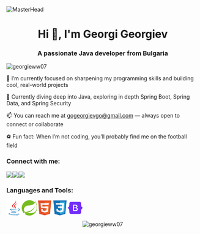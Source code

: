 ![MasterHead](https://user-images.githubusercontent.com/86270481/214122618-1bf43327-cdef-456e-81fe-fc71a9070c07.gif)
<h1 align="center">Hi 👋, I'm Georgi Georgiev</h1>
<h3 align="center">A passionate Java developer from Bulgaria</h3>

<p align="left"> <img src="https://komarev.com/ghpvc/?username=georgieww07&label=Profile%20views&color=0e75b6&style=flat" alt="georgieww07" /> </p>

🔭 I’m currently focused on sharpening my programming skills and building cool, real-world projects

🌱 Currently diving deep into Java, exploring in depth Spring Boot, Spring Data, and Spring Security

📫 You can reach me at gogeorgievgo@gmail.com — always open to connect or collaborate

⚽ Fun fact: When I’m not coding, you’ll probably find me on the football field


<h3 align="left">Connect with me:</h3>
<p align="left" style="font-size: 0;">
  <a href="https://instagram.com/g_georgiewww" target="blank" style="text-decoration: none; border: none;">
    <img align="center" src="https://raw.githubusercontent.com/rahuldkjain/github-profile-readme-generator/master/src/images/icons/Social/instagram.svg" alt="g_georgiewww" height="30" width="40" />
  </a>
  <a href="https://discord.gg/#6150" target="blank" style="text-decoration: none; border: none;">
    <img align="center" src="https://raw.githubusercontent.com/rahuldkjain/github-profile-readme-generator/master/src/images/icons/Social/discord.svg" alt="horhe07" height="30" width="40" />
  </a>
  <a href="https://www.linkedin.com/in/georgi-georgiev-b06014341/" target="blank" style="text-decoration: none; border: none;">
    <img align="center" src="https://raw.githubusercontent.com/rahuldkjain/github-profile-readme-generator/master/src/images/icons/Social/linked-in-alt.svg" alt="georgieww" height="30" width="40" />
  </a>
</p>

<h3 align="left">Languages and Tools:</h3>
<div align="left" style="font-size: 0;">
  <a href="https://www.java.com" target="_blank" style="text-decoration: none; border: none;">
    <img src="https://raw.githubusercontent.com/devicons/devicon/master/icons/java/java-original.svg" alt="java" width="40" height="40"/>
  </a>
  <a href="https://spring.io/" target="_blank" style="text-decoration: none; border: none;">
    <img src="https://raw.githubusercontent.com/devicons/devicon/master/icons/spring/spring-original.svg" alt="spring" width="40" height="40"/>
  </a>
  <a href="https://developer.mozilla.org/en-US/docs/Web/HTML" target="_blank" style="text-decoration: none; border: none;">
    <img src="https://raw.githubusercontent.com/devicons/devicon/master/icons/html5/html5-original.svg" alt="html5" width="40" height="40"/>
  </a>
  <a href="https://developer.mozilla.org/en-US/docs/Web/CSS" target="_blank" style="text-decoration: none; border: none;">
    <img src="https://raw.githubusercontent.com/devicons/devicon/master/icons/css3/css3-original.svg" alt="css3" width="40" height="40"/>
  </a>
  <a href="https://getbootstrap.com" target="_blank" style="text-decoration: none; border: none;">
    <img src="https://raw.githubusercontent.com/devicons/devicon/master/icons/bootstrap/bootstrap-plain.svg" alt="bootstrap" width="40" height="40"/>
  </a>
</div>

<p align="center">
  <img src="https://github-readme-stats.vercel.app/api/top-langs?username=georgieww07&show_icons=true&locale=en&layout=compact" alt="georgieww07" />
</p>

